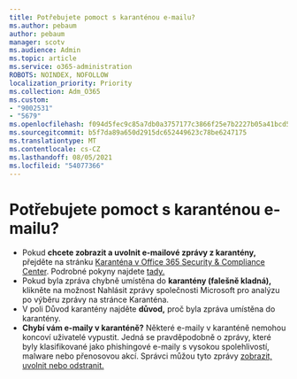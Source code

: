 ```yaml
---
title: Potřebujete pomoct s karanténou e-mailu?
ms.author: pebaum
author: pebaum
manager: scotv
ms.audience: Admin
ms.topic: article
ms.service: o365-administration
ROBOTS: NOINDEX, NOFOLLOW
localization_priority: Priority
ms.collection: Adm_O365
ms.custom:
- "9002531"
- "5679"
ms.openlocfilehash: f094d5fec9c85a7db0a3757177c3866f25e7b2227b05a41bcd554b1dda092517
ms.sourcegitcommit: b5f7da89a650d2915dc652449623c78be6247175
ms.translationtype: MT
ms.contentlocale: cs-CZ
ms.lasthandoff: 08/05/2021
ms.locfileid: "54077366"
---
```

# <a name="need-help-with-email-quarantine"></a>Potřebujete pomoct s karanténou e-mailu?

- Pokud **chcete zobrazit a uvolnit e-mailové zprávy z karantény,** přejděte na stránku [Karanténa v Office 365 Security & Compliance Center](https://protection.office.com/quarantine). Podrobné pokyny najdete [tady.](https://docs.microsoft.com/microsoft-365/security/office-365-security/find-and-release-quarantined-messages-as-a-user?view=o365-worldwide#view-your-quarantined-messages)
- Pokud byla zpráva chybně umístěna do **karantény (falešně kladná),** klikněte na možnost Nahlásit zprávy společnosti Microsoft pro analýzu po výběru zprávy na stránce Karanténa. 
- V poli Důvod karantény najděte **důvod,** proč byla zpráva umístěna do karantény.
- **Chybí vám e-maily v karanténě?** Některé e-maily v karanténě nemohou koncoví uživatelé vypustit. Jedná se pravděpodobně o zprávy, které byly klasifikované jako phishingové e-maily s vysokou spolehlivostí, malware nebo přenosovou akcí. Správci můžou tyto zprávy [zobrazit, uvolnit nebo odstranit.](https://docs.microsoft.com/microsoft-365/security/office-365-security/manage-quarantined-messages-and-files?view=o365-worldwide) 
